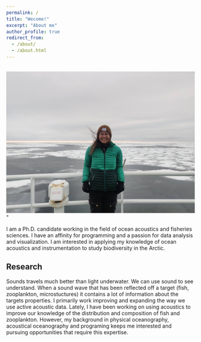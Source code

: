 ```yaml
---
permalink: /
title: "Wecome!"
excerpt: "About me"
author_profile: true
redirect_from: 
  - /about/
  - /about.html
---
```


<br/><img src='/images/BarentsSea_me.jpg'>"

I am a Ph.D. candidate working in the field of ocean acoustics and fisheries sciences. I have an affinity for programming and a passion for data analysis and visualization. I am interested in applying my knowledge of ocean acoustics and instrumentation to study biodiversity in the Arctic.


Research
------
Sounds travels much better than light underwater. We can use sound to see understand. When a  sound wave that has been reflected off a target (fish, zooplankton, microstuctures) it contains a lot of information about the targets properties. I primarily work improving and expanding the way we use active acoustic data. Lately, I have been working on using acoustics to improve our knowledge of the distribution and composition of fish and zooplankton. However, my background in physical oceanography, acoustical oceanography and programing keeps me interested and pursuing opportunities that require this expertise.



